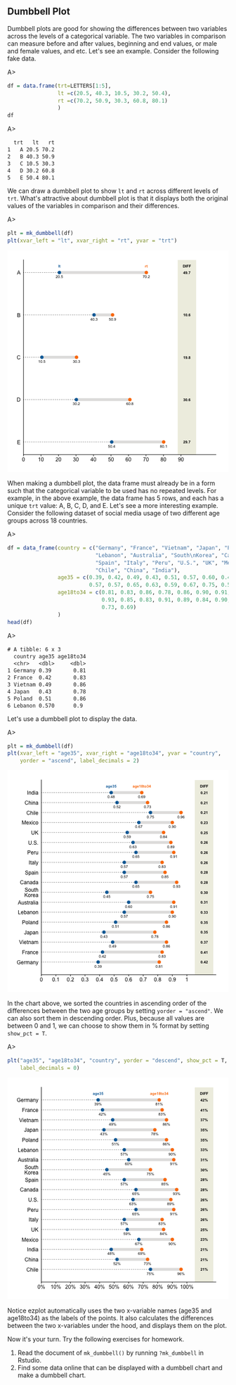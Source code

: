 ## Dumbbell Plot

Dumbbell plots are good for showing the differences between two variables across
the levels of a categorical variable. The two variables in comparison can 
measure before and after values, beginning and end values, or male and female 
values, and etc. Let's see an example. Consider the following fake data.

A>
```r
df = data.frame(trt=LETTERS[1:5],
                lt =c(20.5, 40.3, 10.5, 30.2, 50.4),
                rt =c(70.2, 50.9, 30.3, 60.8, 80.1)
                )
df
```

A>
```
  trt   lt   rt
1   A 20.5 70.2
2   B 40.3 50.9
3   C 10.5 30.3
4   D 30.2 60.8
5   E 50.4 80.1
```

We can draw a dumbbell plot to show `lt` and `rt` across different levels of
`trt`. What's attractive about dumbbell plot is that it displays both the 
original values of the variables in comparison and their differences. 

A>
```r
plt = mk_dumbbell(df)
plt(xvar_left = "lt", xvar_right = "rt", yvar = "trt")
```

![lt vs. rt across trt](images/dumbbell_fake-1.png)

When making a dumbbell plot, the data frame must already be in a form such that
the categorical variable to be used has no repeated levels. For example, in the
above example, the data frame has 5 rows, and each has a unique `trt` value: A,
B, C, D, and E. Let's see a more interesting example. Consider the following
dataset of social media usage of two different age groups across 18 countries.

A>
```r
df = data_frame(country = c("Germany", "France", "Vietnam", "Japan", "Poland",
                            "Lebanon", "Australia", "South\nKorea", "Canada",
                            "Spain", "Italy", "Peru", "U.S.", "UK", "Mexico",
                            "Chile", "China", "India"),
                age35 = c(0.39, 0.42, 0.49, 0.43, 0.51, 0.57, 0.60, 0.45, 0.65, 
                          0.57, 0.57, 0.65, 0.63, 0.59, 0.67, 0.75, 0.52, 0.48),
                age18to34 = c(0.81, 0.83, 0.86, 0.78, 0.86, 0.90, 0.91, 0.75, 
                              0.93, 0.85, 0.83, 0.91, 0.89, 0.84, 0.90, 0.96, 
                              0.73, 0.69)
                )
head(df)
```

A>
```
# A tibble: 6 x 3
  country age35 age18to34
  <chr>   <dbl>     <dbl>
1 Germany 0.39       0.81
2 France  0.42       0.83
3 Vietnam 0.49       0.86
4 Japan   0.43       0.78
5 Poland  0.51       0.86
6 Lebanon 0.570      0.9 
```

Let's use a dumbbell plot to display the data.

A>
```r
plt = mk_dumbbell(df)
plt(xvar_left = "age35", xvar_right = "age18to34", yvar = "country", 
    yorder = "ascend", label_decimals = 2)
```

![Social Media Usage of 2 Age Groups](images/dumbbell_sm_p1-1.png)

In the chart above, we sorted the countries in ascending order of the differences
between the two age groups by setting `yorder = "ascend"`. We can also sort 
them in descending order. Plus, because all values are between 0 and 1, we can
choose to show them in % format by setting `show_pct = T`.

A>
```r
plt("age35", "age18to34", "country", yorder = "descend", show_pct = T,
    label_decimals = 0)
```

![Social Media Usage of 2 Age Groups](images/dumbbell_sm_p2-1.png)

Notice ezplot automatically uses the two x-variable names (age35 and 
age18to34) as the labels of the points. It also calculates the differences 
between the two x-variables under the hood, and displays them on the plot. 

Now it's your turn. Try the following exercises for homework.

1. Read the document of `mk_dumbbell()` by running `?mk_dumbbell` in Rstudio. 
2. Find some data online that can be displayed with a dumbbell chart and make
a dumbbell chart. 
